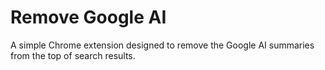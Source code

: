 # Remove Google AI
A simple Chrome extension designed to remove the Google AI summaries from the top of search results.
